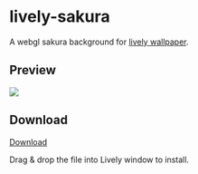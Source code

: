 # lively-sakura

A webgl sakura background for [lively wallpaper](https://github.com/rocksdanister/lively).

## Preview
<img src="lively_p.gif" />

## Download
[Download](https://github.com/linuxaddict89/lively-sakura/releases/download/v1/lively-sakura.zip)

Drag & drop the file into Lively window to install.